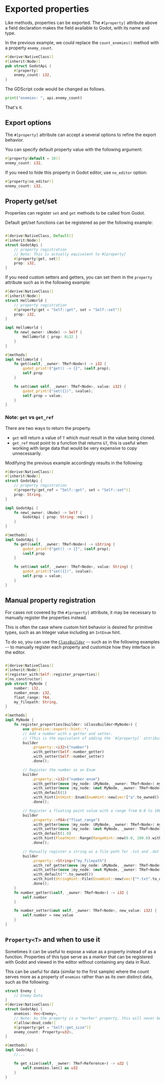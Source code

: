 # Exported properties

Like methods, properties can be exported. The `#[property]` attribute above a field declaration makes the field available to Godot, with its name and type.

In the previous example, we could replace the `count_enemies()` method with a property `enemy_count`.
```rust
#[derive(NativeClass)]
#[inherit(Node)]
pub struct GodotApi {
    #[property]
    enemy_count: i32,
}
```

The GDScript code would be changed as follows.
```python
print("enemies: ", api.enemy_count)
```

That's it.

## Export options

The `#[property]` attribute can accept a several options to refine the export behavior.

You can specify default property value with the following argument:

```rust
#[property(default = 10)]
enemy_count: i32,
```

If you need to hide this property in Godot editor, use `no_editor` option:

```rust
#[property(no_editor)]
enemy_count: i32,
```

## Property get/set

Properties can register `set` and `get` methods to be called from Godot.

Default get/set functions can be registered as per the following example:

```rs

#[derive(NativeClass, Default)]
#[inherit(Node)]
struct GodotApi {
    // property registration
    // Note: This is actually equivalent to #[property]
    #[property(get, set)]
    prop: i32,
}
```

If you need custom setters and getters, you can set them in the `property` attribute such as in the following example:

```rust
#[derive(NativeClass)]
#[inherit(Node)]
struct HelloWorld {
    // property registration
    #[property(get = "Self::get", set = "Self::set")]
    prop: i32,
}

impl HelloWorld {
    fn new(_owner: &Node) -> Self {
        HelloWorld { prop: 0i32 }
    }
}

#[methods]
impl HelloWorld {
    fn get(&self, _owner: TRef<Node>) -> i32 {
        godot_print!("get() -> {}", &self.prop);
        self.prop
    }

    fn set(&mut self, _owner: TRef<Node>, value: i32) {
        godot_print!("set({})", &value);
        self.prop = value;
    }
}
```

### Note: `get` vs `get_ref`

There are two ways to return the property.
- `get` will return a value of `T` which _must_ result in the value being cloned. 
- `get_ref` must point to a function that returns `&T`, this is useful when working with large data that would be very expensive to copy unnecessarily.

Modifying the previous example accordingly results in the following:

```rust
#[derive(NativeClass)]
#[inherit(Node)]
struct GodotApi {
    // property registration
    #[property(get_ref = "Self::get", set = "Self::set")]
    prop: String,
}

impl GodotApi {
    fn new(_owner: &Node) -> Self {
        GodotApi { prop: String::new() }
    }
}

#[methods]
impl GodotApi {
    fn get(&self, _owner: TRef<Node>) -> &String {
        godot_print!("get() -> {}", &self.prop);
        &self.prop
    }

    fn set(&mut self, _owner: TRef<Node>, value: String) {
        godot_print!("set({})", &value);
        self.prop = value;
    }
}
```

## Manual property registration

For cases not covered by the `#[property]` attribute, it may be necessary to manually register the properties instead.

This is often the case where custom hint behavior is desired for primitive types, such as an Integer value including an `IntEnum` hint.

To do so, you can use the [`ClassBuilder`](https://docs.rs/gdnative/latest/gdnative/prelude/struct.ClassBuilder.html) -- such as in the following examples -- to manually register each property and customize how they interface in the editor.

```rust

#[derive(NativeClass)]
#[inherit(Node)]
#[register_with(Self::register_properties)]
#[no_constructor]
pub struct MyNode {
    number: i32,
    number_enum: i32,
    float_range: f64,
    my_filepath: String,
}

#[methods]
impl MyNode {
    fn register_properties(builder: &ClassBuilder<MyNode>) {
        use gdnative::export::hint::*;
        // Add a number with a getter and setter. 
        // (This is the equivalent of adding the `#[property]` attribute for `number`)
        builder
            .property::<i32>("number")
            .with_getter(Self::number_getter)
            .with_setter(Self::number_setter)
            .done();

        // Register the number as an Enum
        builder
            .property::<i32>("number_enum")
            .with_getter(move |my_node: &MyNode, _owner: TRef<Node>| my_node.number_enum)
            .with_setter(move |my_node: &mut MyNode, _owner: TRef<Node>, new_value| my_node.number_enum = new_value)
            .with_default(1)
            .with_hint(IntHint::Enum(EnumHint::new(vec!["a".to_owned(), "b".to_owned(), "c".to_owned(), "d".to_owned()])))
            .done();

        // Register a floating point value with a range from 0.0 to 100.0 with a step of 0.1
        builder
            .property::<f64>("float_range")
            .with_getter(move |my_node: &MyNode, _owner: TRef<Node>| my_node.float_range)
            .with_setter(move |my_node: &mut MyNode, _owner: TRef<Node>, new_value| my_node.float_range = new_value)
            .with_default(1.0)
            .with_hint(FloatHint::Range(RangeHint::new(0.0, 100.0).with_step(0.1)))
            .done();

        // Manually register a string as a file path for .txt and .dat files.
        builder
            .property::<String>("my_filepath")
            .with_ref_getter(move |my_node: &MyNode, _owner: TRef<Node>| &my_node.my_filepath)
            .with_setter(move |my_node: &mut MyNode, _owner: TRef<Node>, new_value: String| my_node.my_filepath = new_value)
            .with_default("".to_owned())
            .with_hint(StringHint::File(EnumHint::new(vec!["*.txt".to_owned(), "*.dat".to_owned()])))
            .done();
    }
    fn number_getter(&self, _owner: TRef<Node>) -> i32 {
        self.number
    }

    fn number_setter(&mut self, _owner: TRef<Node>, new_value: i32) {
        self.number = new_value
    }
}
```

## `Property<T>` and when to use it

Sometimes it can be useful to expose a value as a property instead of as a function. Properties of this type serve as a _marker_ that can be registered with Godot and viewed in the editor without containing any data in Rust.

This can be useful for data (similar to the first sample) where the count serves more as a property of `enemies` rather than as its own distinct data, such as the following: 

```rs
struct Enemy {
    // Enemy Data
}
#[derive(NativeClass)]
struct GodotApi {
    enemies: Vec<Enemy>,
    // Note: As the property is a "marker" property, this will never be used in code.
    #[allow(dead_code)]
    #[property(get = "Self::get_size")]
    enemy_count: Property<u32>,
}

#[methods]
impl GodotApi {
    //...

    fn get_size(&self, _owner: TRef<Reference>) -> u32 {
        self.enemies.len() as u32
    }
}
```
